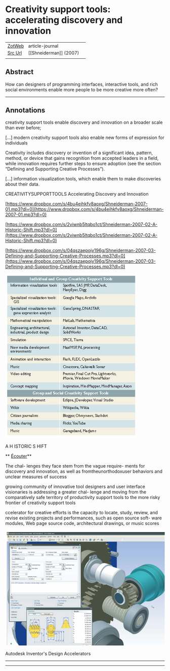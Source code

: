 
# Creativity support tools: accelerating discovery and innovation



|       |       |       |
|  ---  |  ---  |  ---  |
|   [ZotWeb](http://zotero.org/users/180474/items/J8LGVHXM)    | article-journal      |       |
|   [Src Url](http://doi.org/10.1145/1323688.1323689)    |  [[Shneiderman]] (2007)     |       |
|       |       |       |


## Abstract

How can designers of programming interfaces, interactive tools, and rich social environments enable more people to be more creative more often?

----

## Annotations

creativity support tools enable discovery and innovation on a broader scale than ever before;



 [...] modern creativity support tools also enable new forms of expression for individuals



Creativity includes discovery or invention of a significant idea, pattern, method, or device that gains recognition from accepted leaders in a field, while innovation requires further steps to ensure adoption (see the section “Defining and Supporting Creative Processes”).



 [...] information visualization tools, which enable them to make discoveries about their data.



CREATIVITYSUPPORTTOOLS Accelerating Discovery and Innovation  
  
 [https://www.dropbox.com/s/4bu4eihkfv8aoxg/Shneiderman-2007-01.mp3?dl=0](https://www.dropbox.com/s/4bu4eihkfv8aoxg/Shneiderman-2007-01.mp3?dl=0)

  

 [https://www.dropbox.com/s/2viwnb5ltqbo1ct/Shneiderman-2007-02-A-Historic-Shift.mp3?dl=0](https://www.dropbox.com/s/2viwnb5ltqbo1ct/Shneiderman-2007-02-A-Historic-Shift.mp3?dl=0)

  

 [https://www.dropbox.com/s/04qszaepojy196g/Shneiderman-2007-03-Defining-and-Supporting-Creative-Processes.mp3?dl=0](https://www.dropbox.com/s/04qszaepojy196g/Shneiderman-2007-03-Defining-and-Supporting-Creative-Processes.mp3?dl=0)





![](12pUVNyBHqtRmNSDNWWe.png)



A H ISTORIC S HIFT  
  
 [](https://www.dropbox.com/s/2viwnb5ltqbo1ct/Shneiderman-2007-02-A-Historic-Shift.mp3?dl=0)** [Écouter](https://www.dropbox.com/s/2viwnb5ltqbo1ct/Shneiderman-2007-02-A-Historic-Shift.mp3?dl=0)**



The chal- lenges they face stem from the vague require- ments for discovery and innovation, as well as fromtheunorthodoxuser behaviors and unclear measures of success



growing community of innovative tool designers and user interface visionaries is addressing a greater chal- lenge and moving from the comparatively safe territory of productivity support tools to the more risky frontier of creativity support tools



ccelerator for creative efforts is the capacity to locate, study, review, and revise existing projects and performances, such as open source soft- ware modules, Web page source code, architectural drawings, or music scores





![](12SAAZRZ352CeGZRUnxi.png)




Autodesk Inventor's Design Accelerators  





----

----

